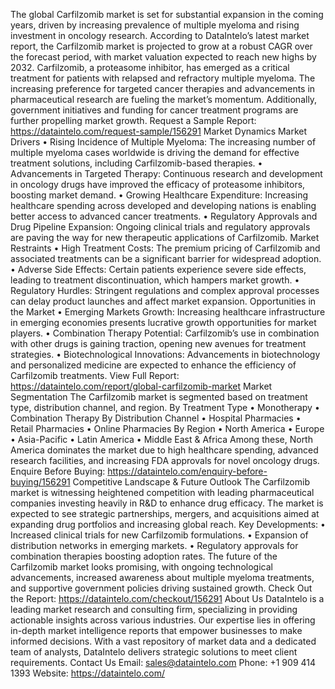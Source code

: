 The global Carfilzomib market is set for substantial expansion in the coming years, driven by increasing prevalence of multiple myeloma and rising investment in oncology research. According to DataIntelo’s latest market report, the Carfilzomib market is projected to grow at a robust CAGR over the forecast period, with market valuation expected to reach new highs by 2032.
Carfilzomib, a proteasome inhibitor, has emerged as a critical treatment for patients with relapsed and refractory multiple myeloma. The increasing preference for targeted cancer therapies and advancements in pharmaceutical research are fueling the market’s momentum. Additionally, government initiatives and funding for cancer treatment programs are further propelling market growth.
Request a Sample Report: https://dataintelo.com/request-sample/156291
Market Dynamics
Market Drivers
•	Rising Incidence of Multiple Myeloma: The increasing number of multiple myeloma cases worldwide is driving the demand for effective treatment solutions, including Carfilzomib-based therapies.
•	Advancements in Targeted Therapy: Continuous research and development in oncology drugs have improved the efficacy of proteasome inhibitors, boosting market demand.
•	Growing Healthcare Expenditure: Increasing healthcare spending across developed and developing nations is enabling better access to advanced cancer treatments.
•	Regulatory Approvals and Drug Pipeline Expansion: Ongoing clinical trials and regulatory approvals are paving the way for new therapeutic applications of Carfilzomib.
Market Restraints
•	High Treatment Costs: The premium pricing of Carfilzomib and associated treatments can be a significant barrier for widespread adoption.
•	Adverse Side Effects: Certain patients experience severe side effects, leading to treatment discontinuation, which hampers market growth.
•	Regulatory Hurdles: Stringent regulations and complex approval processes can delay product launches and affect market expansion.
Opportunities in the Market
•	Emerging Markets Growth: Increasing healthcare infrastructure in emerging economies presents lucrative growth opportunities for market players.
•	Combination Therapy Potential: Carfilzomib’s use in combination with other drugs is gaining traction, opening new avenues for treatment strategies.
•	Biotechnological Innovations: Advancements in biotechnology and personalized medicine are expected to enhance the efficiency of Carfilzomib treatments.
View Full Report: https://dataintelo.com/report/global-carfilzomib-market
Market Segmentation
The Carfilzomib market is segmented based on treatment type, distribution channel, and region.
By Treatment Type
•	Monotherapy
•	Combination Therapy
By Distribution Channel
•	Hospital Pharmacies
•	Retail Pharmacies
•	Online Pharmacies
By Region
•	North America
•	Europe
•	Asia-Pacific
•	Latin America
•	Middle East & Africa
Among these, North America dominates the market due to high healthcare spending, advanced research facilities, and increasing FDA approvals for novel oncology drugs.
Enquire Before Buying: https://dataintelo.com/enquiry-before-buying/156291
Competitive Landscape & Future Outlook
The Carfilzomib market is witnessing heightened competition with leading pharmaceutical companies investing heavily in R&D to enhance drug efficacy. The market is expected to see strategic partnerships, mergers, and acquisitions aimed at expanding drug portfolios and increasing global reach.
Key Developments:
•	Increased clinical trials for new Carfilzomib formulations.
•	Expansion of distribution networks in emerging markets.
•	Regulatory approvals for combination therapies boosting adoption rates.
The future of the Carfilzomib market looks promising, with ongoing technological advancements, increased awareness about multiple myeloma treatments, and supportive government policies driving sustained growth.
Check Out the Report: https://dataintelo.com/checkout/156291
About Us
DataIntelo is a leading market research and consulting firm, specializing in providing actionable insights across various industries. Our expertise lies in offering in-depth market intelligence reports that empower businesses to make informed decisions. With a vast repository of market data and a dedicated team of analysts, DataIntelo delivers strategic solutions to meet client requirements.
Contact Us
Email: sales@dataintelo.com
Phone: +1 909 414 1393
Website: https://dataintelo.com/
